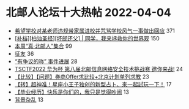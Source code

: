 # 北邮人论坛十大热帖 2022-04-04

- [希望学校对某老师违规带家属进校并咒骂学校风气一事做出回应](https://bbs.byr.cn/article/Talking/6336431) 371
- [[补档][柏油圣经][坏邮还父] | 同学，我来拯救你的世界观](https://bbs.byr.cn/article/Joke/730263) 150
- [本周“真·北邮人”集合](https://bbs.byr.cn/article/Picture/3315438) 99
- [征友](https://bbs.byr.cn/article/Friends/2021104) 36
- [“有争议的称” 事件进展](https://bbs.byr.cn/article/Food/518586) 28
- [TSCTF2022 华为杯 第八届北邮信息网络安全技术挑战赛 邀你来战!](https://bbs.byr.cn/article/Security/45606) 24
- [【比较】【问题】券商Offer求比较+北京计划单列求教](https://bbs.byr.cn/article/Job/2160665) 23
- [【转】超神准！星座小王子独创的新型占卜、來一起試玩一下！](https://bbs.byr.cn/article/Constellations/326533) 17
- [【毕业经历】快乐是你们的，我只是觉得吵闹](https://bbs.byr.cn/article/AimGraduate/1215484) 13
- [背景杂乱](https://bbs.byr.cn/article/Photo/272332) 13


